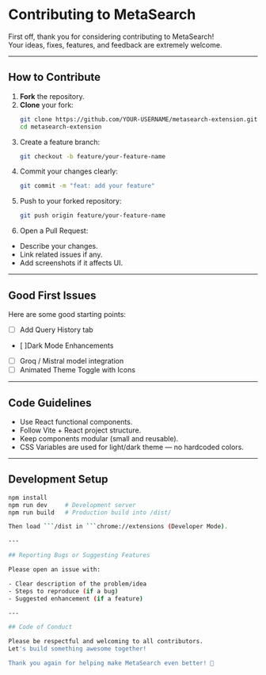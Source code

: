# Contributing to MetaSearch

First off, thank you for considering contributing to MetaSearch!  
Your ideas, fixes, features, and feedback are extremely welcome.

---

## How to Contribute

1. **Fork** the repository.
2. **Clone** your fork:
   ```bash
   git clone https://github.com/YOUR-USERNAME/metasearch-extension.git
   cd metasearch-extension

3. Create a feature branch:
   ```bash
   git checkout -b feature/your-feature-name

4. Commit your changes clearly:
   ```bash
   git commit -m "feat: add your feature"

5. Push to your forked repository:
   ```bash
   git push origin feature/your-feature-name

6. Open a Pull Request:
- Describe your changes.
- Link related issues if any.
- Add screenshots if it affects UI.

---

## Good First Issues

Here are some good starting points:

- [ ] Add Query History tab
- [ ]Dark Mode Enhancements
- [ ] Groq / Mistral model integration
- [ ] Animated Theme Toggle with Icons

---

## Code Guidelines

- Use React functional components.
- Follow Vite + React project structure.
- Keep components modular (small and reusable).
- CSS Variables are used for light/dark theme — no hardcoded colors.

---

## Development Setup
   ```bash
   npm install
   npm run dev     # Development server
   npm run build   # Production build into /dist/

Then load ```/dist in ```chrome://extensions (Developer Mode).

---

## Reporting Bugs or Suggesting Features

Please open an issue with:

- Clear description of the problem/idea
- Steps to reproduce (if a bug)
- Suggested enhancement (if a feature)

---

## Code of Conduct

Please be respectful and welcoming to all contributors.
Let's build something awesome together!

Thank you again for helping make MetaSearch even better! 🚀